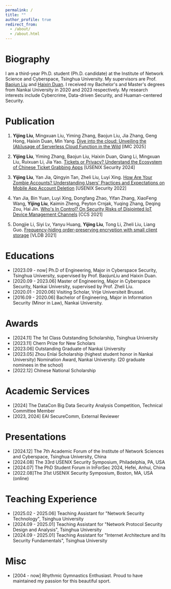 ```yaml
---
permalink: /
title: ""
author_profile: true
redirect_from: 
  - /about/
  - /about.html
---
```

Biography 
======
I am a third-year Ph.D. student (Ph.D. candidate) at the Institute of Network Science and Cyberspace, Tsinghua University. My supervisors are Prof. [Baojun Liu](https://www.liubaojun.org/) and [Haixin Duan](https://netsec.ccert.edu.cn/people/duanhx/). I received my Bachelor's and Master's degrees from Nankai University in 2020 and 2023 respectively. My research interests include Cybercrime, Data-driven Security, and Huaman-centered Security. 


Publication 
====== 
1. **Yijing Liu**, Mingxuan Liu, Yiming Zhang, Baojun Liu, Jia Zhang, Geng Hong, Haixin Duan, Min Yang. [Dive into the cloud: Unveiling the (Ab)usage of Serverless  Cloud Function in the Wild](https://dl.acm.org/doi/10.1145/3730567.3732915) \[IMC 2025\]


2. **Yijing Liu**, Yiming Zhang, Baojun Liu, Haixin Duan, Qiang Li, Mingxuan Liu, Ruixuan Li, Jia Yao. [Tickets or Privacy? Understand the Ecosystem of Chinese Ticket Grabbing Apps](https://www.usenix.org/conference/usenixsecurity24/presentation/liu-yijing) \[USENIX Security 2024\] 


3. **Yijing Liu**, Yan Jia, Qingyin Tan, Zheli Liu, Luyi Xing. [How Are Your Zombie Accounts? Understanding Users' Practices and Expectations on Mobile App Account Deletion](https://www.usenix.org/conference/usenixsecurity22/presentation/liu-yijing) \[USENIX Security 2022\]  


4. Yan Jia, Bin Yuan, Luyi Xing, Dongfang Zhao, Yifan Zhang, XiaoFeng Wang, **Yijing Liu**, Kaimin Zheng, Peyton Crnjak, Yuqing Zhang, Deqing Zou, Hai Jin. [Who's In Control? On Security Risks of Disjointed IoT Device Management Channels](https://dl.acm.org/doi/10.1145/3460120.3484592) \[CCS 2021\]


5. Dongjie Li, Siyi Lv, Yanyu Huang, **Yijing Liu**, Tong Li, Zheli Liu, Liang Guo. [Frequency-hiding order-preserving encryption with small client storage](https://vldb.org/pvldb/vol14/p3295-li.pdf) \[VLDB 2021\]

  

Educations
======
* \[2023.09 - now\] Ph.D of Engineering, Major in Cyberspace Security, Tsinghua University, supervised by Prof. BaojunLiu and Haixin Duan.
* \[2020.09 - 2023.06\] Master of Engineering, Major in Cyberspace Security, Nankai University, supervised by Prof. Zheli Liu.
* \[2020.01 - 2020.06\] Visiting Scholar, Vrije Universiteit Brussel.
* \[2016.09 - 2020.06\] Bachelor of Engineering, Major in Information Security (Minor in Law), Nankai University.


Awards
======
* \[2024.11\] The 1st Class Outstanding Scholarship, Tsinghua University
* \[2023.11\] Chern Prize for New Scholars 
* \[2023.06\] Outstanding Graduate of Nankai University
* \[2023.05\] Zhou Enlai Scholarship (highest student honor in Nankai University) Nomination Award, Nankai University. (20 graduate nominees in the school)
* \[2022.12\] Chinese National Scholarship


Academic Services
======
* \[2024] The DataCon Big Data Security Analysis Competition, Technical Committee Member
* \[2023, 2024\] EAI SecureComm, External Reviewer

Presentations
====== 
* \[2024.12\] The 7th Academic Forum of the Institute of Network Sciences and Cyberspace, Tsinghua University, China
* \[2024.08\] The 33rd USENIX Security Symposium, Philadelphia, PA, USA
* \[2024.07\] The PhD Student Forum in InForSec 2024, Hefei, Anhui, China
* \[2022.08\]The 31st USENIX Security Symposium, Boston, MA, USA (online)
  

Teaching Experience
======
* \[2025.02 - 2025.06\] Teaching Assistant for "Network Security Technology", Tsinghua University
* \[2024.09 - 2025.01\] Teaching Assistant for "Network Protocol Security Design and Analysis", Tsinghua University
* \[2024.09 - 2025.01\] Teaching Assistant for "Internet Architecture and Its Security Fundamentals", Tsinghua University

Misc
======
* \[2004 - now\] Rhythmic Gymnastics Enthusiast. Proud to have maintained my passion for this beautiful sport.
